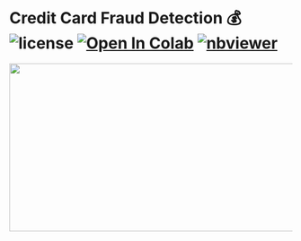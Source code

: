 # Credit Card Fraud Detection 💰 ![license](https://img.shields.io/github/license/Pegah-Ardehkhani/Credit-Card-Fraud-Detection.svg) <a href="https://colab.research.google.com/github/Pegah-Ardehkhani/Credit-Card-Fraud-Detection/blob/main/Credit%20Card%20Fraud%20Detection.ipynb" target="_parent\"><img src="https://colab.research.google.com/assets/colab-badge.svg" alt="Open In Colab"/></a> [![nbviewer](https://img.shields.io/badge/render-nbviewer-orange.svg)](https://nbviewer.org/github/Pegah-Ardehkhani/Credit-Card-Fraud-Detection/blob/main/Credit%20Card%20Fraud%20Detection.ipynb)

<p align="center">
  <img width="600" height="300" src="https://us1.discourse-cdn.com/flex020/uploads/jupiter/original/2X/9/9f61e0df0275246644dd8ed7b2739ffdd569d899.gif">
</p>
